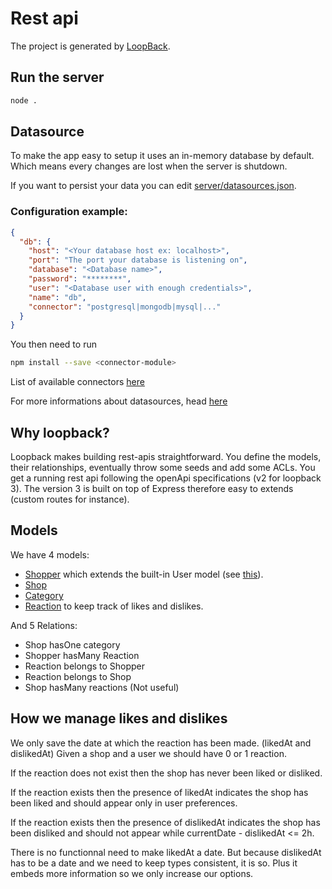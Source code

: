 # Rest api

The project is generated by [LoopBack](http://loopback.io).

## Run the server

```bash
node .
```

## Datasource

To make the app easy to setup it uses an in-memory database by default. Which means every changes are lost when the server is shutdown.

If you want to persist your data you can edit [server/datasources.json](server/datasources.json).

### Configuration example:

```json
{
  "db": {
    "host": "<Your database host ex: localhost>",
    "port": "The port your database is listening on",
    "database": "<Database name>",
    "password": "********",
    "user": "<Database user with enough credentials>",
    "name": "db",
    "connector": "postgresql|mongodb|mysql|..."
  }
}
```
You then need to run
```bash
npm install --save <connector-module>
```
List of available connectors [here](https://loopback.io/doc/en/lb3/Database-connectors.html)

For more informations about datasources, head [here](https://loopback.io/doc/en/lb3/Defining-data-sources.html)

## Why loopback?

Loopback makes building rest-apis straightforward.
You define the models, their relationships, eventually throw some seeds and add some ACLs.
You get a running rest api following the openApi specifications (v2 for loopback 3).
The version 3 is built on top of Express therefore easy to extends (custom routes for instance).

## Models

We have 4 models:
* [Shopper](common/models/shopper.json) which extends the built-in User model (see [this](https://github.com/bigari/shops-nearby/commit/6c6041e428d47ab93f63bbaa5986f83f32ddc6d6)).
* [Shop](common/models/shop.json)
* [Category](common/models/category.json)
* [Reaction](common/models/reaction.json) to keep track of likes and dislikes.

And 5 Relations:

* Shop hasOne category
* Shopper hasMany Reaction
* Reaction belongs to Shopper
* Reaction belongs to Shop
* Shop hasMany reactions (Not useful)

## How we manage likes and dislikes

We only save the date at which the reaction has been made. (likedAt and dislikedAt)
Given a shop and a user we should have 0 or 1 reaction.

If the reaction does not exist then the shop has never been liked or disliked.

If the reaction exists then the presence of likedAt indicates the shop has been liked and should appear only in user preferences.

If the reaction exists then the presence of dislikedAt indicates the shop has been disliked and should not appear while currentDate - dislikedAt <= 2h.

There is no functionnal need to make likedAt a date. But because dislikedAt has to be a date and we need to keep types consistent, it is so. Plus it embeds more information so we only increase our options.